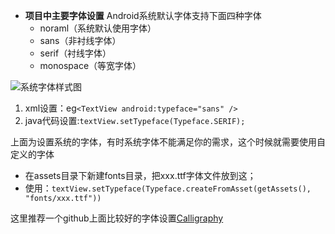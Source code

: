 

- **项目中主要字体设置**
  Android系统默认字体支持下面四种字体
    - noraml（系统默认使用字体）
    - sans（非衬线字体）
    - serif（衬线字体）
    - monospace（等宽字体）

![系统字体样式图](http://upload-images.jianshu.io/upload_images/3067748-e0b1ef3ec487fef7.png?imageMogr2/auto-orient/strip%7CimageView2/2/w/1240)


1. xml设置：eg`<TextView android:typeface="sans" />`
2. java代码设置:`textView.setTypeface(Typeface.SERIF);`

上面为设置系统的字体，有时系统字体不能满足你的需求，这个时候就需要使用自定义的字体
- 在assets目录下新建fonts目录，把xxx.ttf字体文件放到这；
- 使用：`textView.setTypeface(Typeface.createFromAsset(getAssets(), "fonts/xxx.ttf"))`

这里推荐一个github上面比较好的字体设置[Calligraphy]( https://github.com/chrisjenx/Calligraphy)








